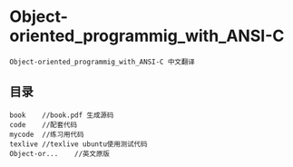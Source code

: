 # Object-oriented_programmig_with_ANSI-C
	Object-oriented_programmig_with_ANSI-C 中文翻译
## 目录
	book	//book.pdf 生成源码
 	code	//配套代码
 	mycode	//练习用代码
	texlive //texlive ubuntu使用测试代码
	Object-or...	//英文原版